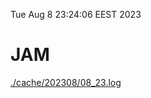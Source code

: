 Tue Aug  8 23:24:06 EEST 2023
# JAM
<a href='./cache/202308/08_23.log'>./cache/202308/08_23.log</a>
